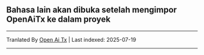 ## Bahasa lain akan dibuka setelah mengimpor OpenAiTx ke dalam proyek

---

Tranlated By [Open Ai Tx](https://github.com/OpenAiTx/OpenAiTx) | Last indexed: 2025-07-19

---